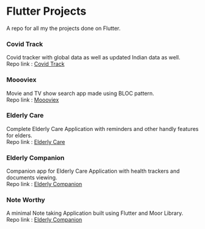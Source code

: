 # Flutter Projects 
A repo for all my the projects done on Flutter.

### Covid Track
Covid tracker with global data as well as updated Indian data as well.
<br>
Repo link : [Covid Track](https://github.com/adarshbalu/covid_track)

### Moooviex
Movie and TV show search app made using BLOC pattern.
<br>
Repo link : [Moooviex](https://github.com/adarshbalu/moooviex)

### Elderly Care
Complete Elderly Care Application with reminders and other handly features for elders.
<br>
Repo link : [Elderly Care](https://github.com/adarshbalu/elderly_app)

### Elderly Companion
Companion app for Elderly Care Application with health trackers and documents viewing.
<br>
Repo link : [Elderly Companion](https://github.com/adarshbalu/elderly_companion)

### Note Worthy
A minimal Note taking Application built using Flutter and Moor Library.
<br>
Repo link : [Elderly Companion](https://github.com/adarshbalu/note_worthy)
